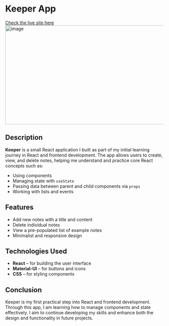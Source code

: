 # **Keeper App**

[Check the live site here](https://keeper-w7yj.onrender.com/)
<img width="600" height="315" alt="image" src="https://github.com/user-attachments/assets/a0580c53-80ef-4aa5-9e7f-1df9c7207df0" />

##  **Description**

**Keeper** is a small React application I built as part of my initial learning journey in React and frontend development. The app allows users to create, view, and delete notes, helping me understand and practice core React concepts such as:

- Using components
- Managing state with `useState`
- Passing data between parent and child components via `props`
- Working with lists and events

## **Features**

- Add new notes with a title and content
- Delete individual notes
- View a pre-populated list of example notes
- Minimalist and responsive design

##  **Technologies Used**

- **React** – for building the user interface
- **Material-UI** – for buttons and icons
- **CSS** – for styling components

##  **Conclusion**

Keeper is my first practical step into React and frontend development. Through this app, I am learning how to manage components and state effectively. I aim to continue developing my skills and enhance both the design and functionality in future projects.
